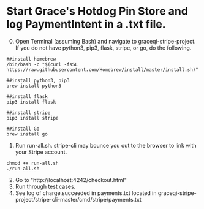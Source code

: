 # Start Grace's Hotdog Pin Store and log PaymentIntent in a .txt file. 

0. Open Terminal (assuming Bash) and navigate to graceqi-stripe-project. If you do not have python3, pip3, flask, stripe, or go, do the following.
```
##install homebrew
/bin/bash -c "$(curl -fsSL https://raw.githubusercontent.com/Homebrew/install/master/install.sh)"

##install python3, pip3
brew install python3

##install flask
pip3 install flask

##install stripe
pip3 install stripe

##install Go
brew install go

```
1. Run run-all.sh. stripe-cli may bounce you out to the browser to link with your Stripe account.
```
chmod +x run-all.sh
./run-all.sh

```
2. Go to "http://localhost:4242/checkout.html"
3. Run through test cases.
4. See log of charge.succeeded in payments.txt located in graceqi-stripe-project/stripe-cli-master/cmd/stripe/payments.txt
